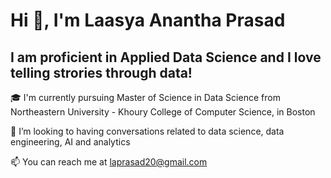 #                    Hi 👋, I'm Laasya Anantha Prasad

## I am proficient in Applied Data Science and I love telling strories through data!

🎓 I'm currently pursuing Master of Science in Data Science from Northeastern University - Khoury College of Computer Science, in Boston

🌱 I’m looking to having conversations related to data science, data engineering, AI and analytics

📫 You can reach me at laprasad20@gmail.com

